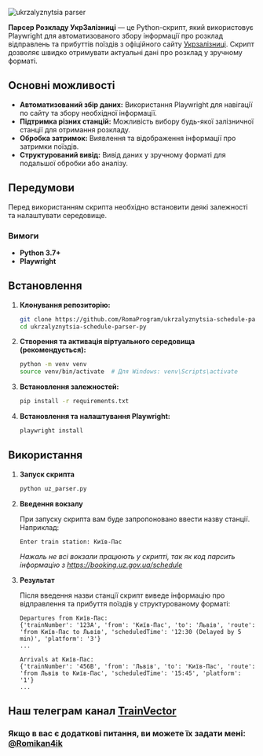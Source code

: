 ![ukrzalyznytsia parser](https://github.com/user-attachments/assets/eefcb792-057b-4f88-ab64-874330cbcc9c)


**Парсер Розкладу УкрЗалізниці** — це Python-скрипт, який використовує Playwright для автоматизованого збору інформації про розклад відправлень та прибуттів поїздів з офіційного сайту [Укрзалізниці](https://booking.uz.gov.ua/schedule). Скрипт дозволяє швидко отримувати актуальні дані про розклад у зручному форматі.

## Основні можливості

- **Автоматизований збір даних:** Використання Playwright для навігації по сайту та збору необхідної інформації.
- **Підтримка різних станцій:** Можливість вибору будь-якої залізничної станції для отримання розкладу.
- **Обробка затримок:** Виявлення та відображення інформації про затримки поїздів.
- **Структурований вивід:** Вивід даних у зручному форматі для подальшої обробки або аналізу.

## Передумови

Перед використанням скрипта необхідно встановити деякі залежності та налаштувати середовище.

### Вимоги

- **Python 3.7+**
- **Playwright**

## Встановлення

1. **Клонування репозиторію:**

    ```bash
    git clone https://github.com/RomaProgram/ukrzalyznytsia-schedule-parser-py.git
    cd ukrzalyznytsia-schedule-parser-py
    ```

2. **Створення та активація віртуального середовища (рекомендується):**

    ```bash
    python -m venv venv
    source venv/bin/activate  # Для Windows: venv\Scripts\activate
    ```

3. **Встановлення залежностей:**

    ```bash
    pip install -r requirements.txt
    ```

4. **Встановлення та налаштування Playwright:**

    ```bash
    playwright install
    ```

## Використання

1. **Запуск скрипта**

    ```bash
    python uz_parser.py
    ```

2. **Введення вокзалу**

    При запуску скрипта вам буде запропоновано ввести назву станції. Наприклад:

    ```
    Enter train station: Київ-Пас
    ```

    *Нажаль не всі вокзали працюють у скрипті, так як код парсить інформацію з https://booking.uz.gov.ua/schedule*

3. **Результат**

    Після введення назви станції скрипт виведе інформацію про відправлення та прибуття поїздів у структурованому форматі:

    ```
    Departures from Київ-Пас:
    {'trainNumber': '123A', 'from': 'Київ-Пас', 'to': 'Львів', 'route': 'from Київ-Пас to Львів', 'scheduledTime': '12:30 (Delayed by 5 min)', 'platform': '3'}
    ...

    Arrivals at Київ-Пас:
    {'trainNumber': '456B', 'from': 'Львів', 'to': 'Київ-Пас', 'route': 'from Львів to Київ-Пас', 'scheduledTime': '15:45', 'platform': '1'}
    ...
    ```


## Наш телеграм канал [TrainVector](https://t.me/trainvecto)
### Якщо в вас є додаткові питання, ви можете їх задати мені: [@Romikan4ik](https://t.me/Romikan4ik)
